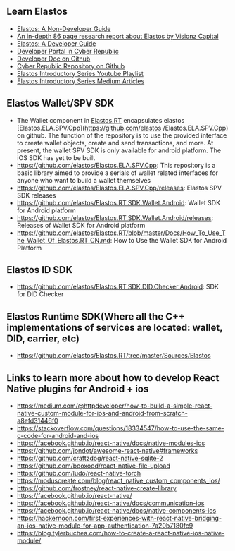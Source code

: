 ## Learn Elastos
- [Elastos: A Non-Developer Guide](https://github.com/elastos/Elastos/wiki/A-Non-Developer-Guide-to-Elastos)
- [An in-depth 86 page research report about Elastos by Visionz Capital](https://visionz.capital/research/elastos_research.pdf)
- [Elastos: A Developer Guide](https://github.com/elastos/Elastos/wiki/A-Developer-Guide-to-Elastos)
- [Developer Portal in Cyber Republic](https://www.cyberrepublic.org/developer/learn)
- [Developer Doc on Github](https://github.com/elastos/Elastos.Developer.Doc)
- [Cyber Republic Repository on Github](https://github.com/cyber-republic)
- [Elastos Introductory Series Youtube Playlist](https://www.youtube.com/playlist?list=PL3vUOqY6AksGBD3Yve671Q_vsOUPxnzBc)
- [Elastos Introductory Series Medium Articles](https://medium.com/@kiran.pachhai)

## Elastos Wallet/SPV SDK
- The Wallet component in [Elastos.RT](https://github.com/elastos/Elastos.RT) encapsulates elastos [Elastos.ELA.SPV.Cpp](https://github.com/elastos /Elastos.ELA.SPV.Cpp) on github. The function of the repository is to use the provided interface to create wallet objects, create and send transactions, and more. At present, the wallet SPV SDK is only available for android platform. The iOS SDK has yet to be built
- https://github.com/elastos/Elastos.ELA.SPV.Cpp: This repository is a basic library aimed to provide a serials of wallet related interfaces for anyone who want to build a wallet themselves
- https://github.com/elastos/Elastos.ELA.SPV.Cpp/releases: Elastos SPV SDK releases
- https://github.com/elastos/Elastos.RT.SDK.Wallet.Android: Wallet SDK for Android platform
- https://github.com/elastos/Elastos.RT.SDK.Wallet.Android/releases: Releases of Wallet SDK for Android platform
- https://github.com/elastos/Elastos.RT/blob/master/Docs/How_To_Use_The_Wallet_Of_Elastos.RT_CN.md: How to Use the Wallet SDK for Android Platform

## Elastos ID SDK
- https://github.com/elastos/Elastos.RT.SDK.DID.Checker.Android: SDK for DID Checker

## Elastos Runtime SDK(Where all the C++ implementations of services are located: wallet, DID, carrier, etc)
- https://github.com/elastos/Elastos.RT/tree/master/Sources/Elastos

## Links to learn more about how to develop React Native plugins for Android + ios
- https://medium.com/@httpdeveloper/how-to-build-a-simple-react-native-custom-module-for-ios-and-android-from-scratch-a8efd31446f0
- https://stackoverflow.com/questions/18334547/how-to-use-the-same-c-code-for-android-and-ios
- https://facebook.github.io/react-native/docs/native-modules-ios
- https://github.com/jondot/awesome-react-native#frameworks
- https://github.com/craftzdog/react-native-sqlite-2
- https://github.com/booxood/react-native-file-upload
- https://github.com/ludo/react-native-torch
- https://moduscreate.com/blog/react_native_custom_components_ios/
- https://github.com/frostney/react-native-create-library
- https://facebook.github.io/react-native/
- https://facebook.github.io/react-native/docs/communication-ios
- https://facebook.github.io/react-native/docs/native-components-ios
- https://hackernoon.com/first-experiences-with-react-native-bridging-an-ios-native-module-for-app-authentication-7a20b7180fc9
- https://blog.tylerbuchea.com/how-to-create-a-react-native-ios-native-module/
